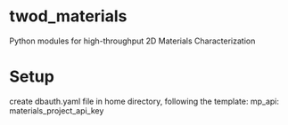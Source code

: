 # twod_materials
Python modules for high-throughput 2D Materials Characterization

# Setup
create dbauth.yaml file in home directory, following the template:
mp_api: materials_project_api_key

